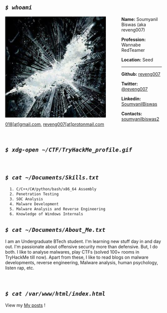 
<!-- ## Welcome to GitHub Pages -->

## _`$ whoami`_

<img style="padding-right: 50px;" align="left" src="reveng_rtkit/icon.jpeg">

**Name:** Soumyanil Biswas (aka reveng007)

**Profession:** Wannabe RedTeamer

**Location:** Seed

---

**Github:** <ins>[reveng007](https://github.com/reveng007)</ins>

**Twitter:** <ins>[@reveng007](https://www.twitter.com/reveng007/)</ins>

**Linkedin:** <ins>[SoumyanilBiswas](https://www.linkedin.com/in/soumyanil-biswas/)</ins>

**Contacts:** <ins>[soumyanilbiswas2018[at]gmail.com](mailto:soumyanilbiswas2018@gmail.com)</ins>, <ins>[reveng007[at]protonmail.com](mailto:reveng007@protonmail.com)</ins>

<br clear="left"/>
<!-- <br /> -->
<!-- <br /> -->

## _`$ xdg-open ~/CTF/TryHackMe_profile.gif`_

<script src="https://tryhackme.com/badge/85058"></script>
&nbsp;


## _`$ cat ~/Documents/Skills.txt`_
```
  1. C/C++/C#/python/bash/x86_64 Assembly
  2. Penetration Testing
  3. SOC Analysis
  4. Malware Development
  5. Malware Analysis and Reverse Engineering
  6. Knowledge of Windows Internals
```
<!-- Threat Hunting 
     Threat Intelligence -->



## _`$ cat ~/Documents/About_Me.txt`_

I am an Undergraduate BTech student. I'm learning new stuff day in and day out. I'm passionate about offensive security more than defensive. But, I do both. I like to analyse malwares, play CTFs (solved 100+ rooms in TryHackMe till now). Apart from these, I like to read blogs on malware developments, reverse engineering, Malware analysis, human psychology, listen rap, etc.

&nbsp;

## _`$ cat /var/www/html/index.html`_

View my <ins><a href="https://reveng007.github.io/blog/" target="_blank">My posts</a></ins> !



<!-- You can use the [editor on GitHub](https://github.com/reveng007/reveng007.github.io/edit/main/README.md) to maintain and preview the content for your website in Markdown files.

Whenever you commit to this repository, GitHub Pages will run [Jekyll](https://jekyllrb.com/) to rebuild the pages in your site, from the content in your Markdown files.

### Markdown

Markdown is a lightweight and easy-to-use syntax for styling your writing. It includes conventions for

```markdown
Syntax highlighted code block

# Header 1
## Header 2
### Header 3

- Bulleted
- List

1. Numbered
2. List

**Bold** and _Italic_ and `Code` text

[Link](url) and ![Image](src)
```

For more details see [Basic writing and formatting syntax](https://docs.github.com/en/github/writing-on-github/getting-started-with-writing-and-formatting-on-github/basic-writing-and-formatting-syntax).

### Jekyll Themes

Your Pages site will use the layout and styles from the Jekyll theme you have selected in your [repository settings](https://github.com/reveng007/reveng007.github.io/settings/pages). The name of this theme is saved in the Jekyll `_config.yml` configuration file.

### Support or Contact

Having trouble with Pages? Check out our [documentation](https://docs.github.com/categories/github-pages-basics/) or [contact support](https://support.github.com/contact) and we’ll help you sort it out.

-->
